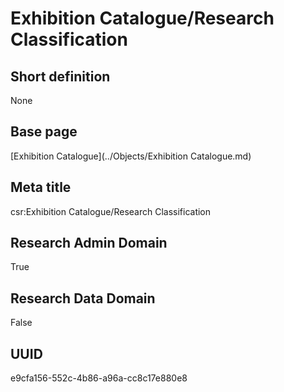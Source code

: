 # Exhibition Catalogue/Research Classification
## Short definition
None
## Base page
[Exhibition Catalogue](../Objects/Exhibition Catalogue.md)
## Meta title
csr:Exhibition Catalogue/Research Classification
## Research Admin Domain
True
## Research Data Domain
False
## UUID
e9cfa156-552c-4b86-a96a-cc8c17e880e8
